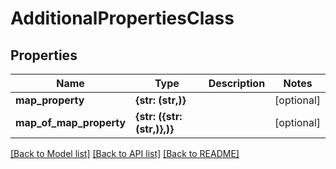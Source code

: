 # AdditionalPropertiesClass

## Properties
Name | Type | Description | Notes
------------ | ------------- | ------------- | -------------
**map_property** | **{str: (str,)}** |  | [optional] 
**map_of_map_property** | **{str: ({str: (str,)},)}** |  | [optional] 

[[Back to Model list]](../README.md#documentation-for-models) [[Back to API list]](../README.md#documentation-for-api-endpoints) [[Back to README]](../README.md)


